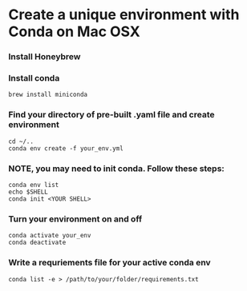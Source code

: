 # Create a unique environment with Conda on Mac OSX

### Install Honeybrew

### Install conda

```
brew install miniconda
```

### Find your directory of pre-built .yaml file and create environment
```
cd ~/..
conda env create -f your_env.yml
```

### NOTE, you may need to init conda. Follow these steps:
```
conda env list
echo $SHELL
conda init <YOUR SHELL>
```
### Turn your environment on and off 
```
conda activate your_env 
conda deactivate
```
### Write a requriements file for your active conda env
```
conda list -e > /path/to/your/folder/requirements.txt
```



